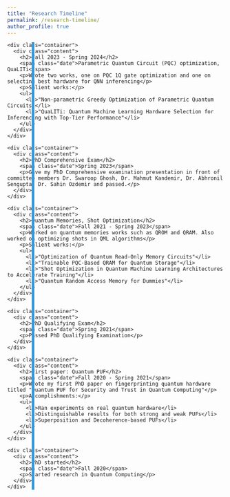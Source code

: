 ```yaml
---
title: "Research Timeline"
permalink: /research-timeline/
author_profile: true
---
```


<style>
/* Only reset spacing for timeline-specific elements */
.page__content section {
  margin-top: 0 !important;
  padding-top: 0 !important;
}

/* The vertical line */
.timeline {
  position: relative;
  width: 100%;
  padding: 0;
  margin: 0;
}

.timeline::after {
  content: '';
  position: absolute;
  width: 6px;
  background-color: #3498db;
  top: 0;
  bottom: 0;
  left: 60px;
  margin-left: -3px;
  z-index: 0;
}

/* Container for each timeline item */
.container {
  position: relative;
  background-color: inherit;
  width: calc(100% - 100px);
  margin-left: 100px;
  margin-bottom: 25px;
  padding: 0;
}

/* The circles on the timeline - PERFECTLY CENTERED */
.container::before {
  content: '';
  position: absolute;
  width: 18px;
  height: 18px;
  left: -49px; /* Adjusted for perfect centering */
  background-color: white;
  border: 3px solid #3498db;
  top: 22px;
  border-radius: 50%;
  z-index: 1;
}

/* Content styling */
.content {
  padding: 25px 30px;
  background-color: #f2f2f2;
  position: relative;
  border-radius: 8px;
  box-shadow: 0 3px 8px rgba(0,0,0,0.1);
  transition: all 0.3s ease;
}

.content:hover {
  box-shadow: 0 5px 12px rgba(0,0,0,0.15);
  transform: translateX(5px);
}

/* Arrow pointing to the timeline */
.content::before {
  content: " ";
  height: 0;
  position: absolute;
  top: 22px;
  width: 0;
  z-index: 1;
  left: -10px;
  border: medium solid #f2f2f2;
  border-width: 10px 10px 10px 0;
  border-color: transparent #f2f2f2 transparent transparent;
}

/* Content styling */
.content h2 {
  margin-top: 0;
  color: #3498db;
  font-size: 1.5em;
  margin-bottom: 10px;
}

.date {
  color: #6c757d;
  font-style: italic;
  margin-bottom: 20px;
  display: block;
}

.content p {
  margin-top: 0;
  margin-bottom: 15px;
  font-size: 1em;
  line-height: 1.6;
}

.content ul {
  margin-top: 0;
  margin-bottom: 15px;
  padding-left: 25px;
  font-size: 1em;
  line-height: 1.6;
}

.content li {
  margin-bottom: 8px;
}

/* Alternating colors */
.container:nth-child(odd) .content {
  background-color: #f9f9f9;
}

.container:nth-child(odd) .content::before {
  border-color: transparent #f9f9f9 transparent transparent;
}

/* Responsive layout - only for the timeline elements */
@media screen and (max-width: 768px) {
  .timeline::after {
    left: 30px;
  }
  
  .container {
    margin-left: 70px;
    width: calc(100% - 85px);
  }
  
  .container::before {
    left: -37px; /* Adjusted for mobile perfect centering */
  }
}

@media screen and (max-width: 480px) {
  .content {
    padding: 20px 25px;
  }
  
  .container {
    margin-left: 60px;
    width: calc(100% - 75px);
  }
  
  .container::before {
    left: -27px; /* Adjusted for smallest screens */
  }
}
</style>

<div class="timeline-container">
  <div class="timeline">

    <div class="container">
      <div class="content">
        <h2>Fall 2023 - Spring 2024</h2>
        <span class="date">Parametric Quantum Circuit (PQC) optimization, QuaLITi</span>
        <p>Wrote two works, one on PQC 1Q gate optimization and one on selecting best hardware for QNN inferencing</p>
        <p>Salient works:</p>
        <ul>
          <li>"Non-parametric Greedy Optimization of Parametric Quantum Circuits"</li>
          <li>"QuaLITi: Quantum Machine Learning Hardware Selection for Inferencing with Top-Tier Performance"</li>
        </ul>
      </div>
    </div>
    
    <div class="container">
      <div class="content">
        <h2>PhD Comprehensive Exam</h2>
        <span class="date">Spring 2023</span>
        <p>Gave my PhD Comprehensive examination presentation in front of committee members Dr. Swaroop Ghosh, Dr. Mahmut Kandemir, Dr. Abhronil Sengupta, Dr. Sahin Ozdemir and passed.</p>
      </div>
    </div>
    
    <div class="container">
      <div class="content">
        <h2>Quantum Memories, Shot Optimization</h2>
        <span class="date">Fall 2021 - Spring 2023</span>
        <p>Worked on quantum memories works such as QROM and QRAM. Also worked on optimizing shots in QML algorithms</p>
        <p>Salient works:</p>
        <ul>
          <li>"Optimization of Quantum Read-Only Memory Circuits"</li>
          <li>"Trainable PQC-Based QRAM for Quantum Storage"</li>
          <li>"Shot Optimization in Quantum Machine Learning Architectures to Accelerate Training"</li>
          <li>"Quantum Random Access Memory for Dummies"</li>
        </ul>
      </div>
    </div>

    <div class="container">
      <div class="content">
        <h2>PhD Qualifying Exam</h2>
        <span class="date">Spring 2021</span>
        <p>Passed PhD Qualifying Examination</p>
      </div>
    </div>
    
    <div class="container">
      <div class="content">
        <h2>First paper: Quantum PUF</h2>
        <span class="date">Fall 2020 - Spring 2021</span>
        <p>Wrote my first PhD paper on fingerprinting quantum hardware titled "Quantum PUF for Security and Trust in Quantum Computing"</p>
        <p>Accomplishments:</p>
        <ul>
          <li>Ran experiments on real quantum hardware</li>
          <li>Distinguishable results for both strong and weak PUFs</li>
          <li>Superposition and Decoherence-based PUFs</li>
        </ul>
      </div>
    </div>
    
    <div class="container">
      <div class="content">
        <h2>PhD started</h2>
        <span class="date">Fall 2020</span>
        <p>Started research in Quantum Computing</p>
      </div>
    </div>
  </div>
</div>